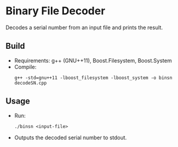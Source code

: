 # Binary File Decoder

Decodes a serial number from an input file and prints the result.

## Build
- Requirements: g++ (GNU++11), Boost.Filesystem, Boost.System
- Compile:
    ```
    g++ -std=gnu++11 -lboost_filesystem -lboost_system -o binsn decodeSN.cpp
    ```

## Usage
- Run:
    ```
    ./binsn <input-file>
    ```
- Outputs the decoded serial number to stdout.
